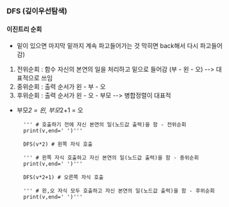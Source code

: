 ### DFS (깊이우선탐색)

#### 이진트리 순회
- 밑이 있으면 마지막 밑까지 계속 파고들어가는 것 막히면 back해서 다시 파고들어감)

1. 전위순회 : 함수 자신의 본연의 일을 처리하고 밑으로 들어감 (부 - 왼 - 오) --> 대표적으로 쓰임  
2. 중위순회 : 출력 순서가 왼 - 부 - 오  
3. 후위순회 : 출력 순서가 왼 - 오 - 부모 --> 병합정렬이 대표적  
* 부모*2 = 왼, 부모*2+1 = 오  

        ''' # 호출하기 전에 자신 본연의 일(노드값 출력)을 함 - 전위순회  
        print(v,end=' ')'''
  
        DFS(v*2) # 왼쪽 자식 호출
  
        ''' # 왼쪽 자식 호출하고 자신 본연의 일(노드값 출력)을 함 - 중위순회  
        print(v,end=' ')'''
   
        DFS(v*2+1) # 오른쪽 자식 호출
  
        ''' # 왼,오 자식 모두 호출하고 자신 본연의 일(노드값 출력)을 함 - 후위순회  
        print(v,end=' ')'''

  
